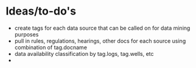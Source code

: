 # Ideas/to-do's

* create tags for each data source that can be called on for data mining purposes
* pull in rules, regulations, hearings, other docs for each source using combination of tag.docname
* data availability classification by tag.logs, tag.wells, etc
* 


